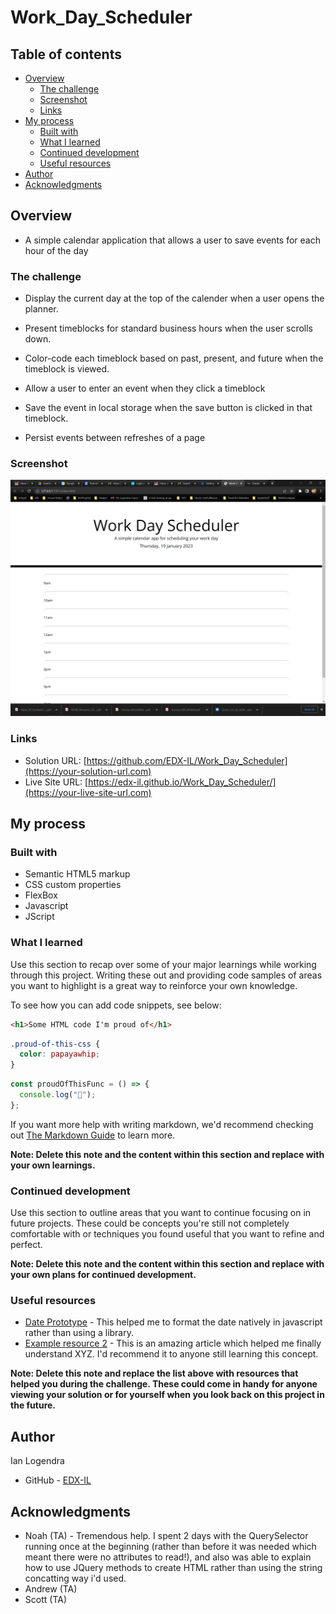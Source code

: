 # Work_Day_Scheduler

## Table of contents

- [Overview](#overview)
  - [The challenge](#the-challenge)
  - [Screenshot](#screenshot)
  - [Links](#links)
- [My process](#my-process)
  - [Built with](#built-with)
  - [What I learned](#what-i-learned)
  - [Continued development](#continued-development)
  - [Useful resources](#useful-resources)
- [Author](#author)
- [Acknowledgments](#acknowledgments)


## Overview

- A simple calendar application that allows a user to save events for each hour of the day


### The challenge

* Display the current day at the top of the calender when a user opens the planner.
 
* Present timeblocks for standard business hours when the user scrolls down.
 
* Color-code each timeblock based on past, present, and future when the timeblock is viewed.
 
* Allow a user to enter an event when they click a timeblock

* Save the event in local storage when the save button is clicked in that timeblock.

* Persist events between refreshes of a page

### Screenshot

![](./images/screenshot.png)


### Links

- Solution URL: [https://github.com/EDX-IL/Work_Day_Scheduler](https://your-solution-url.com)
- Live Site URL: [https://edx-il.github.io/Work_Day_Scheduler/](https://your-live-site-url.com)

## My process

### Built with

- Semantic HTML5 markup
- CSS custom properties
- FlexBox
- Javascript
- JScript


### What I learned

Use this section to recap over some of your major learnings while working through this project. Writing these out and providing code samples of areas you want to highlight is a great way to reinforce your own knowledge.

To see how you can add code snippets, see below:

```html
<h1>Some HTML code I'm proud of</h1>
```

```css
.proud-of-this-css {
  color: papayawhip;
}
```

```js
const proudOfThisFunc = () => {
  console.log("🎉");
};
```

If you want more help with writing markdown, we'd recommend checking out [The Markdown Guide](https://www.markdownguide.org/) to learn more.

**Note: Delete this note and the content within this section and replace with your own learnings.**

### Continued development

Use this section to outline areas that you want to continue focusing on in future projects. These could be concepts you're still not completely comfortable with or techniques you found useful that you want to refine and perfect.

**Note: Delete this note and the content within this section and replace with your own plans for continued development.**

### Useful resources

- [Date Prototype](https://developer.mozilla.org/en-US/docs/Web/JavaScript/Reference/Global_Objects/Date/toLocaleDateString) - This helped me to format the date natively in javascript rather than using a library. 
- [Example resource 2](https://www.example.com) - This is an amazing article which helped me finally understand XYZ. I'd recommend it to anyone still learning this concept.

**Note: Delete this note and replace the list above with resources that helped you during the challenge. These could come in handy for anyone viewing your solution or for yourself when you look back on this project in the future.**

## Author
 Ian Logendra
- GitHub - [EDX-IL](https://github.com/EDX-IL)


## Acknowledgments

- Noah (TA) - Tremendous help. I spent 2 days with the QuerySelector running once at the beginning (rather than before it was needed which meant there were no attributes to read!), and also was able to explain how to use JQuery methods to create HTML rather than using the string concatting way i'd used.
- Andrew (TA)
- Scott (TA)

